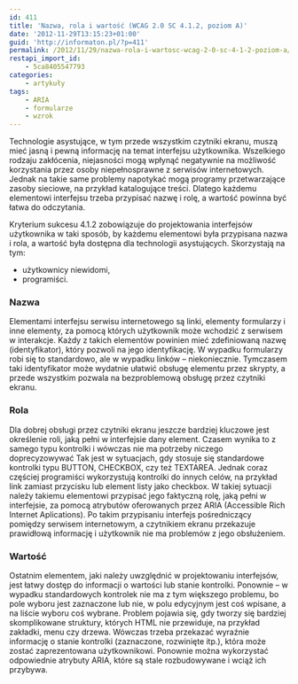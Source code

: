 ```yaml
---
id: 411
title: 'Nazwa, rola i wartość (WCAG 2.0 SC 4.1.2, poziom A)'
date: '2012-11-29T13:15:23+01:00'
guid: 'http://informaton.pl/?p=411'
permalink: /2012/11/29/nazwa-rola-i-wartosc-wcag-2-0-sc-4-1-2-poziom-a/
restapi_import_id:
    - 5ca8405547793
categories:
    - artykuły
tags:
    - ARIA
    - formularze
    - wzrok
---
```


Technologie asystujące, w tym przede wszystkim czytniki ekranu, muszą mieć jasną i pewną informację na temat interfejsu użytkownika. Wszelkiego rodzaju zakłócenia, niejasności mogą wpłynąć negatywnie na możliwość korzystania przez osoby niepełnosprawne z serwisów internetowych. Jednak na takie same problemy napotykać mogą programy przetwarzające zasoby sieciowe, na przykład katalogujące treści. Dlatego każdemu elementowi interfejsu trzeba przypisać nazwę i rolę, a wartość powinna być łatwa do odczytania.

Kryterium sukcesu 4.1.2 zobowiązuje do projektowania interfejsów użytkownika w taki sposób, by każdemu elementowi była przypisana nazwa i rola, a wartość była dostępna dla technologii asystujących. Skorzystają na tym:

- użytkownicy niewidomi,
- programiści.

### Nazwa

Elementami interfejsu serwisu internetowego są linki, elementy formularzy i inne elementy, za pomocą których użytkownik może wchodzić z serwisem w interakcje. Każdy z takich elementów powinien mieć zdefiniowaną nazwę (identyfikator), który pozwoli na jego identyfikację. W wypadku formularzy robi się to standardowo, ale w wypadku linków – niekoniecznie. Tymczasem taki identyfikator może wydatnie ułatwić obsługę elementu przez skrypty, a przede wszystkim pozwala na bezproblemową obsługę przez czytniki ekranu.

### Rola

Dla dobrej obsługi przez czytniki ekranu jeszcze bardziej kluczowe jest określenie roli, jaką pełni w interfejsie dany element. Czasem wynika to z samego typu kontrolki i wówczas nie ma potrzeby niczego doprecyzowywać Tak jest w sytuacjach, gdy stosuje się standardowe kontrolki typu BUTTON, CHECKBOX, czy też TEXTAREA. Jednak coraz częściej programiści wykorzystują kontrolki do innych celów, na przykład link zamiast przycisku lub element listy jako checkbox. W takiej sytuacji należy takiemu elementowi przypisać jego faktyczną rolę, jaką pełni w interfejsie, za pomocą atrybutów oferowanych przez ARIA (Accessible Rich Internet Aplications). Po takim przypisaniu interfejs pośredniczący pomiędzy serwisem internetowym, a czytnikiem ekranu przekazuje prawidłową informację i użytkownik nie ma problemów z jego obsłużeniem.

### Wartość

Ostatnim elementem, jaki należy uwzględnić w projektowaniu interfejsów, jest łatwy dostęp do informacji o wartości lub stanie kontrolki. Ponownie – w wypadku standardowych kontrolek nie ma z tym większego problemu, bo pole wyboru jest zaznaczone lub nie, w polu edycyjnym jest coś wpisane, a na liście wyboru coś wybrane. Problem pojawia się, gdy tworzy się bardziej skomplikowane struktury, których HTML nie przewiduje, na przykład zakładki, menu czy drzewa. Wówczas trzeba przekazać wyraźnie informację o stanie kontrolki (zaznaczone, rozwinięte itp.), która może zostać zaprezentowana użytkownikowi. Ponownie można wykorzystać odpowiednie atrybuty ARIA, które są stale rozbudowywane i wciąż ich przybywa.

